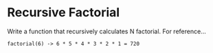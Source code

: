# Recursive Factorial
Write a function that recursively calculates N factorial. For reference...

```
factorial(6) -> 6 * 5 * 4 * 3 * 2 * 1 = 720
```
